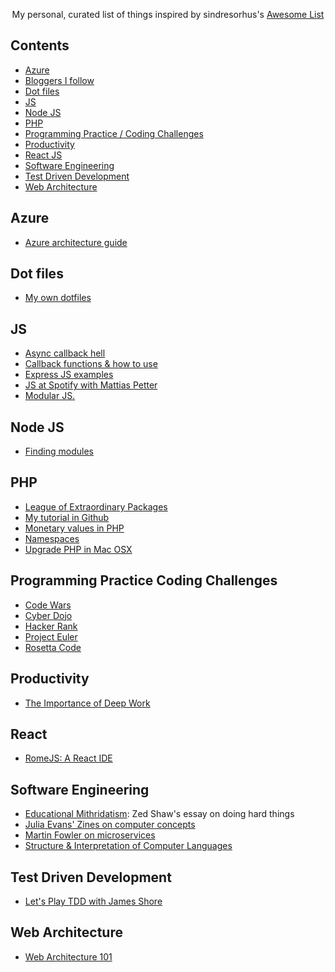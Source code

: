 <p align="center">
My personal, curated list of things inspired by sindresorhus's <a href="https://github.com/sindresorhus/awesome">Awesome List</a>
</p>

## Contents

- [Azure](#azure)
- [Bloggers I follow](blogs-i-follow.md)
- [Dot files](#dot-files)
- [JS](#js)
- [Node JS](#node-js)
- [PHP](#php)
- [Programming Practice / Coding Challenges](#programming-practice-coding-challenges)
- [Productivity](#productivity)
- [React JS](#react)
- [Software Engineering](#software-engineering)
- [Test Driven Development](#test-driven-development)
- [Web Architecture](#web-architecture)

## Azure
- [Azure architecture guide](https://docs.microsoft.com/en-us/azure/architecture/guide/)

## Dot files
- [My own dotfiles](https://github.com/ocpineda/dotfiles)

## JS
- [Async callback hell](http://callbackhell.com/)
- [Callback functions & how to use](http://javascriptissexy.com/understand-javascript-callback-functions-and-use-them/)
- [Express JS examples](https://github.com/expressjs/express/tree/master/examples)
- [JS at Spotify with Mattias Petter](https://softwareengineeringdaily.com/2015/08/01/javascript-at-spotify-with-mattias-petter-johansson/)
- [Modular JS.](https://www.youtube.com/playlist?list=PLoYCgNOIyGABs-wDaaxChu82q_xQgUb4f)

## Node JS
- [Finding modules](http://substack.net/finding_modules)

## PHP

- [League of Extraordinary Packages](https://thephpleague.com/)
- [My tutorial in Github](https://github.com/ocpineda/php-tutorials)
- [Monetary values in PHP](http://moneyphp.org/en/stable/)
- [Namespaces](https://mattstauffer.co/blog/a-brief-introduction-to-php-namespacing)  
- [Upgrade PHP in Mac OSX](https://jason.pureconcepts.net/2016/09/upgrade-php-mac-os-x/)


## Programming Practice Coding Challenges

- [Code Wars](https://www.codewars.com/)
- [Cyber Dojo](https://www.codewars.com/)
- [Hacker Rank](https://www.hackerrank.com/)
- [Project Euler](https://projecteuler.net/)
- [Rosetta Code](https://rosettacode.org/wiki/Rosetta_Code)


## Productivity
- [The Importance of Deep Work](https://azeria-labs.com/the-importance-of-deep-work-the-30-hour-method-for-learning-a-new-skill/)

## React
- [RomeJS: A React IDE](https://hackernoon.com/romejs-just-launched-and-it-feels-like-christmas-37dc7beac82f)

## Software Engineering
- [Educational Mithridatism](https://zedshaw.com/2015/09/14/educational-mithridatism/): Zed Shaw's essay on doing hard things
- [Julia Evans' Zines on computer concepts](https://jvns.ca/zines/)
- [Martin Fowler on microservices](https://martinfowler.com/articles/microservices.html)
- [Structure & Interpretation of Computer Languages](https://www.youtube.com/watch?v=2Op3QLzMgSY&list=PLE18841CABEA24090)


## Test Driven Development
- [Let's Play TDD with James Shore](https://www.youtube.com/watch?v=F534zh9rsaA&list=PL0CCC6BD6AFF097B1)

## Web Architecture
- [Web Architecture 101](https://engineering.videoblocks.com/web-architecture-101-a3224e126947)
